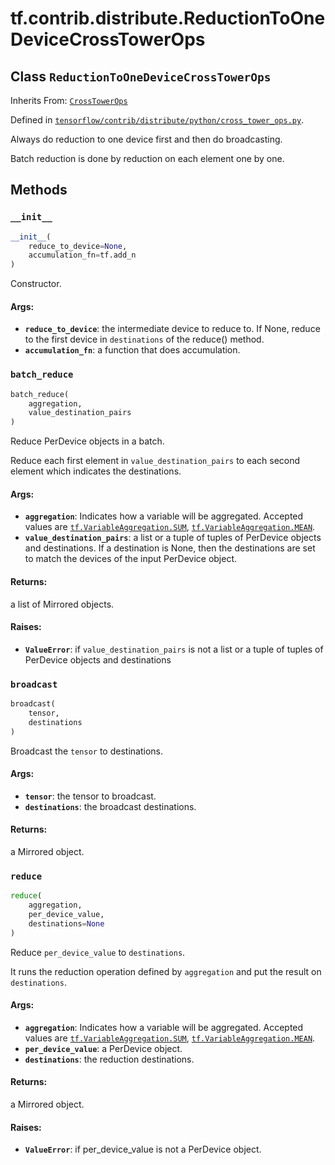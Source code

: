 <div itemscope itemtype="http://developers.google.com/ReferenceObject">
<meta itemprop="name" content="tf.contrib.distribute.ReductionToOneDeviceCrossTowerOps" />
<meta itemprop="property" content="__init__"/>
<meta itemprop="property" content="batch_reduce"/>
<meta itemprop="property" content="broadcast"/>
<meta itemprop="property" content="reduce"/>
</div>

# tf.contrib.distribute.ReductionToOneDeviceCrossTowerOps

## Class `ReductionToOneDeviceCrossTowerOps`

Inherits From: [`CrossTowerOps`](../../../tf/contrib/distribute/CrossTowerOps.md)



Defined in [`tensorflow/contrib/distribute/python/cross_tower_ops.py`](https://www.tensorflow.org/code/tensorflow/contrib/distribute/python/cross_tower_ops.py).

Always do reduction to one device first and then do broadcasting.

Batch reduction is done by reduction on each element one by one.

## Methods

<h3 id="__init__"><code>__init__</code></h3>

``` python
__init__(
    reduce_to_device=None,
    accumulation_fn=tf.add_n
)
```

Constructor.

#### Args:

* <b>`reduce_to_device`</b>: the intermediate device to reduce to. If None, reduce
    to the first device in `destinations` of the reduce() method.
* <b>`accumulation_fn`</b>: a function that does accumulation.

<h3 id="batch_reduce"><code>batch_reduce</code></h3>

``` python
batch_reduce(
    aggregation,
    value_destination_pairs
)
```

Reduce PerDevice objects in a batch.

Reduce each first element in `value_destination_pairs` to each second
element which indicates the destinations.

#### Args:

* <b>`aggregation`</b>: Indicates how a variable will be aggregated. Accepted values
    are <a href="../../../tf/VariableAggregation.md#SUM"><code>tf.VariableAggregation.SUM</code></a>, <a href="../../../tf/VariableAggregation.md#MEAN"><code>tf.VariableAggregation.MEAN</code></a>.
* <b>`value_destination_pairs`</b>: a list or a tuple of tuples of PerDevice objects
    and destinations. If a destination is None, then the destinations
    are set to match the devices of the input PerDevice object.


#### Returns:

a list of Mirrored objects.


#### Raises:

* <b>`ValueError`</b>: if `value_destination_pairs` is not a list or a tuple of
    tuples of PerDevice objects and destinations

<h3 id="broadcast"><code>broadcast</code></h3>

``` python
broadcast(
    tensor,
    destinations
)
```

Broadcast the `tensor` to destinations.

#### Args:

* <b>`tensor`</b>: the tensor to broadcast.
* <b>`destinations`</b>: the broadcast destinations.


#### Returns:

a Mirrored object.

<h3 id="reduce"><code>reduce</code></h3>

``` python
reduce(
    aggregation,
    per_device_value,
    destinations=None
)
```

Reduce `per_device_value` to `destinations`.

It runs the reduction operation defined by `aggregation` and put the
result on `destinations`.

#### Args:

* <b>`aggregation`</b>: Indicates how a variable will be aggregated. Accepted values
    are <a href="../../../tf/VariableAggregation.md#SUM"><code>tf.VariableAggregation.SUM</code></a>, <a href="../../../tf/VariableAggregation.md#MEAN"><code>tf.VariableAggregation.MEAN</code></a>.
* <b>`per_device_value`</b>: a PerDevice object.
* <b>`destinations`</b>: the reduction destinations.


#### Returns:

a Mirrored object.


#### Raises:

* <b>`ValueError`</b>: if per_device_value is not a PerDevice object.



